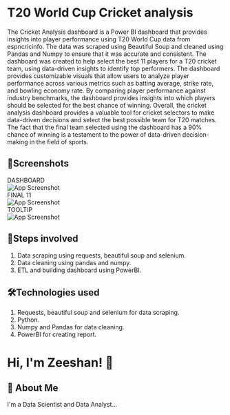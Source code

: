 
# T20 World Cup Cricket analysis
The Cricket Analysis dashboard is a Power BI dashboard that provides insights into player performance using T20 World Cup data from espncricinfo. The data was scraped using Beautiful Soup and cleaned using Pandas and Numpy to ensure that it was accurate and consistent. The dashboard was created to help select the best 11 players for a T20 cricket team, using data-driven insights to identify top performers. The dashboard provides customizable visuals that allow users to analyze player performance across various metrics such as batting average, strike rate, and bowling economy rate. By comparing player performance against industry benchmarks, the dashboard provides insights into which players should be selected for the best chance of winning. Overall, the cricket analysis dashboard provides a valuable tool for cricket selectors to make data-driven decisions and select the best possible team for T20 matches. The fact that the final team selected using the dashboard has a 90% chance of winning is a testament to the power of data-driven decision-making in the field of sports.

## 📸Screenshots
DASHBOARD  
![App Screenshot](https://drive.google.com/uc?export=view&id=10ceKktv4QF91EEqjj_Tp8o4CtzKv7mhy)  
FINAL 11  
![App Screenshot](https://drive.google.com/uc?export=view&id=1nOppgjU0qcWdLBXj3-q_yC9F0eBZutwV)    
TOOLTIP  
![App Screenshot](https://drive.google.com/uc?export=view&id=1WEfOeRhFGw_K1xaIpbdYiTTuygUzUPST) 
## 👣Steps involved
1) Data scraping using requests, beautiful soup and selenium.
2) Data cleaning using pandas and numpy.
3) ETL and building dashboard using PowerBI.
## 🛠Technologies used
1) Requests, beautiful soup and selenium for data scraping.
2) Python.
3) Numpy and Pandas for data cleaning.
4) PowerBI for creating report.

# Hi, I'm Zeeshan! 👋


## 🚀 About Me
I'm a Data Scientist and Data Analyst...

